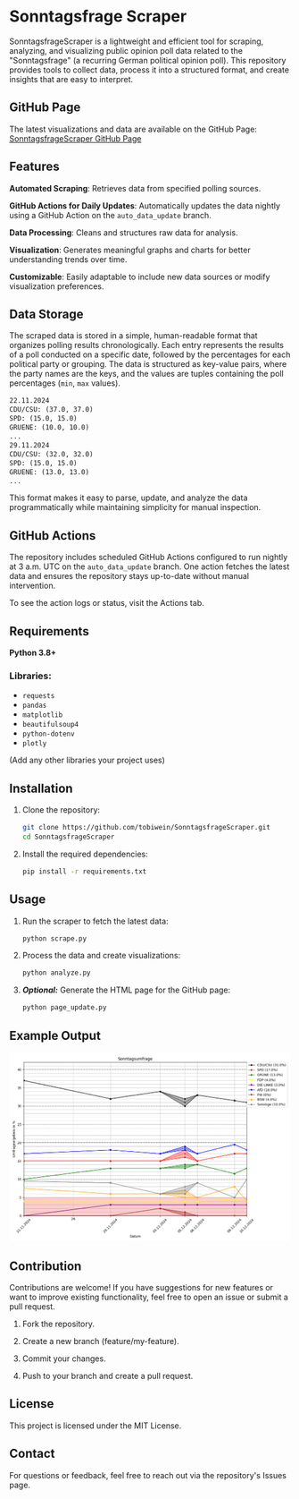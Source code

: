 # Sonntagsfrage Scraper

SonntagsfrageScraper is a lightweight and efficient tool for scraping, analyzing, and visualizing public opinion poll data related to the "Sonntagsfrage" (a recurring German political opinion poll). This repository provides tools to collect data, process it into a structured format, and create insights that are easy to interpret.

## GitHub Page

The latest visualizations and data are available on the GitHub Page:
[SonntagsfrageScraper GitHub Page](https://tobiwein.github.io/SonntagsfrageScraper/)

## Features

**Automated Scraping**: Retrieves data from specified polling sources.

**GitHub Actions for Daily Updates**: Automatically updates the data nightly using a GitHub Action on the `auto_data_update` branch.

**Data Processing**: Cleans and structures raw data for analysis.

**Visualization**: Generates meaningful graphs and charts for better understanding trends over time.

**Customizable**: Easily adaptable to include new data sources or modify visualization preferences.

## Data Storage

The scraped data is stored in a simple, human-readable format that organizes polling results chronologically. Each entry represents the results of a poll conducted on a specific date, followed by the percentages for each political party or grouping. The data is structured as key-value pairs, where the party names are the keys, and the values are tuples containing the poll percentages (`min`, `max` values).

```
22.11.2024
CDU/CSU: (37.0, 37.0)
SPD: (15.0, 15.0)
GRUENE: (10.0, 10.0)
...
29.11.2024
CDU/CSU: (32.0, 32.0)
SPD: (15.0, 15.0)
GRUENE: (13.0, 13.0)
...
```

This format makes it easy to parse, update, and analyze the data programmatically while maintaining simplicity for manual inspection.

## GitHub Actions

The repository includes scheduled GitHub Actions configured to run nightly at 3 a.m. UTC on the `auto_data_update` branch. One action fetches the latest data and ensures the repository stays up-to-date without manual intervention.

To see the action logs or status, visit the Actions tab.

## Requirements

**Python 3.8+**

### Libraries:

- `requests`
- `pandas`
- `matplotlib`
- `beautifulsoup4`
- `python-dotenv`
- `plotly`

(Add any other libraries your project uses)

## Installation

1. Clone the repository:
    ```sh
    git clone https://github.com/tobiwein/SonntagsfrageScraper.git
    cd SonntagsfrageScraper
    ```

2. Install the required dependencies:
    ```sh
    pip install -r requirements.txt
    ```

## Usage

1. Run the scraper to fetch the latest data:
    ```sh
    python scrape.py
    ```

2. Process the data and create visualizations:
    ```sh
    python analyze.py
    ```

3. ***Optional:*** Generate the HTML page for the GitHub page:
    ```sh
    python page_update.py
    ```

## Example Output

![Example Output](images/readme_example_output.png)

## Contribution

Contributions are welcome! If you have suggestions for new features or want to improve existing functionality, feel free to open an issue or submit a pull request.

1. Fork the repository.

2. Create a new branch (feature/my-feature).

3. Commit your changes.

4. Push to your branch and create a pull request.

## License

This project is licensed under the MIT License.

## Contact

For questions or feedback, feel free to reach out via the repository's Issues page.
